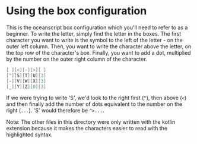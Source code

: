 # Using the box configuration

This is the oceanscript box configuration which you'll need to refer to as a beginner.
To write the letter, simply find the letter in the boxes. The first character you want to write
is the symbol to the left of the letter - on the outer left column. Then, you want to write
the character above the letter, on the top row of the character's box. Finally, you want to add a dot,
multiplied by the number on the outer right column of the character.

```kt
[ ][<][-][>][ ]
[^][S][T][U][3]
[~][V][W][X][3]
[_][Y][Z][0][3]
```

If we were trying to write 'S', we'd look to the right first (``^``), then above (``<``) and then finally
add the number of dots equivalent to the number on the right (``...``). 'S' would therefore be ``^>...``.

Note: The other files in this directory were only written with the kotlin extension because it makes the characters 
easier to read with the highlighted syntax.
